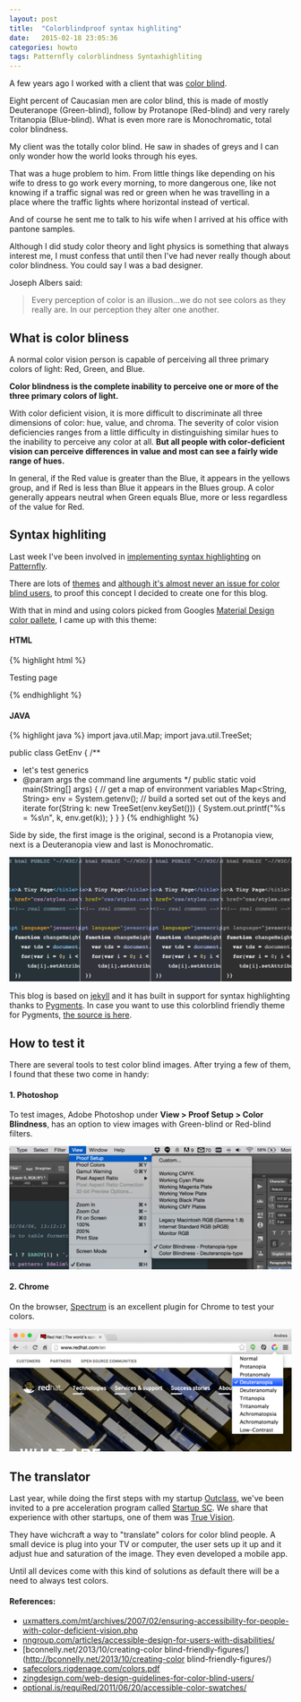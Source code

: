 ```yaml
---
layout: post
title:  "Colorblindproof syntax highliting"
date:   2015-02-18 23:05:36
categories: howto
tags: Patternfly colorblindness Syntaxhighliting
---
```


A few years ago I worked with a client that was [color blind](http://en.wikipedia.org/wiki/Color_blindness). 

Eight percent of Caucasian men are color blind, this is made of mostly Deuteranope (Green-blind), follow by Protanope (Red-blind) and very rarely Tritanopia (Blue-blind). What is even more rare is Monochromatic, total color blindness.

My client was the totally color blind. He saw in shades of greys and I can only wonder how the world looks through his eyes.

That was a huge problem to him. From little things like depending on his wife to dress to go work every morning, to more dangerous one, like not knowing if a traffic signal was red or green when he was travelling in a place where the traffic lights where horizontal instead of vertical. 

And of course he sent me to talk to his wife when I arrived at his office with pantone samples.

Although I did study color theory and light physics is something that always interest me, I must confess that until then I've had never really though about color blindness. You could say I was a bad designer.

Joseph Albers said:

>Every perception of color is an illusion...we do not see colors as they really are. In our perception they alter one another.


## What is color bliness

A normal color vision person is capable of perceiving all three primary colors of light: Red, Green, and Blue.

**Color blindness is the complete inability to perceive one or more of the three primary colors of light.**

With color deficient vision, it is more difficult to discriminate all three dimensions of color: hue, value, and chroma. The severity of color vision deficiencies ranges from a little difficulty in distinguishing similar hues to the inability to perceive any color at all. **But all people with color-deficient vision can perceive differences in value and most can see a fairly wide range of hues.**

In general, if the Red value is greater than the Blue, it appears in the yellows group, and if Red is less than Blue it appears in the Blues group. A color generally appears neutral when Green equals Blue, more or less regardless of the value for Red.


## Syntax highliting

Last week I've been involved in [implementing syntax highlighting](https://github.com/patternfly/patternfly/commit/33bafaab0950847893d3b784dbcd40eec0bd453f) on [Patternfly](https://www.patternfly.org).

There are lots of [themes](http://vimcolorschemetest.googlecode.com/) and [although it's almost never an issue for color blind users](http://gotoanswer.stanford.edu/?q=Syntax+Coloring%3A+Is+it+harder+for+color-blind+coders+to+program%3F), to proof this concept I decided to create one for this blog.

With that in mind and using colors picked from Googles [Material Design color pallete](http://www.google.com/design/spec/style/color.html#color-color-palette), I came up with this theme:

#### HTML

{% highlight html %}
<!DOCTYPE html PUBLIC "-//W3C//DTD HTML 4.01 Transitional//EN">
<html>
  <head>
    <title>A Tiny Page</title>
    <link href="css/styles.css" rel="stylesheet" media="screen, print">  
  </head><!-- real comment -->
  <body>
    <script language="javascript" type="text/javascript">
          function changeHeight(h) {
            var tds = document.getElementsByTagName("td");
            for(var i = 0; i < tds.length; i++) { 
              tds[i].setAttribute("height", h + "px");
          }}
    </script>
    <p>Testing page</p>
  </body>
</html>
{% endhighlight %}

#### JAVA

{% highlight java %}
import java.util.Map;
import java.util.TreeSet;

public class GetEnv {
  /**
   * let's test generics
   * @param args the command line arguments
   */
  public static void main(String[] args) {
    // get a map of environment variables
    Map<String, String> env = System.getenv();
    // build a sorted set out of the keys and iterate
    for(String k: new TreeSet<String>(env.keySet())) {
      System.out.printf("%s = %s\n", k, env.get(k));
    }
  }
}
{% endhighlight %}


Side by side, the first image is the original, second is a Protanopia view, next is a Deuteranopia view and last is Monochromatic.

![color theme comparison](/img/colorblind/compare.jpg)

This blog is based on [jekyll](http://jekyllrb.com/) and it has built in support for syntax highlighting thanks to [Pygments](http://pygments.org/). In case you want to use this colorblind friendly theme for Pygments, [the source is here](https://github.com/andresgalante/andresgalante.github.io/blob/master/_sass/_syntax-highlighting.scss).


## How to test it

There are several tools to test color blind images. After trying a few of them, I found that these two come in handy:

#### 1. Photoshop

To test images, Adobe Photoshop under **View > Proof Setup > Color Blindness**, has an option to view images with Green-blind or Red-blind filters.

![adobe photoshop view option as color blind](/img/colorblind/ps.jpg)

#### 2. Chrome

On the browser, [Spectrum](https://chrome.google.com/webstore/detail/spectrum/ofclemegkcmilinpcimpjkfhjfgmhieb?hl=en) is an excellent plugin for Chrome to test your colors.

![Spectrum to test color blind on the browser](/img/colorblind/rh.jpg)


## The translator

Last year, while doing the first steps with my startup [Outclass](http://www.outclassapp.com), we've been invited to a pre acceleration program called [Startup SC](http://www.startupsc.com.br). We share that experience with other startups, one of them was [True Vision](http://www.truevision.io).

They have wichcraft a way to "translate" colors for color blind people. A small device is plug into your TV or computer, the user sets up it up and it adjust hue and saturation of the image. They even developed a mobile app.

Until all devices come with this kind of solutions as default there will be a need to always test colors.


#### References:

- [uxmatters.com/mt/archives/2007/02/ensuring-accessibility-for-people-with-color-deficient-vision.php](http://www.uxmatters.com/mt/archives/2007/02/ensuring-accessibility-for-people-with-color-deficient-vision.php)
- [nngroup.com/articles/accessible-design-for-users-with-disabilities/](http://www.nngroup.com/articles/accessible-design-for-users-with-disabilities/)
- [bconnelly.net/2013/10/creating-color blind-friendly-figures/](http://bconnelly.net/2013/10/creating-color blind-friendly-figures/) 
- [safecolors.rigdenage.com/colors.pdf](http://safecolors.rigdenage.com/colors.pdf)
- [zingdesign.com/web-design-guidelines-for-color-blind-users/](http://www.zingdesign.com/web-design-guidelines-for-color-blind-users/)
- [optional.is/requiRed/2011/06/20/accessible-color-swatches/](http://optional.is/requiRed/2011/06/20/accessible-color-swatches/)




